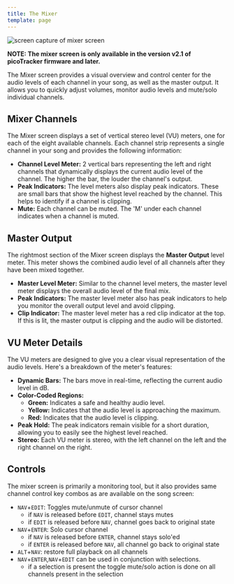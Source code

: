 ```yaml
---
title: The Mixer
template: page
---
```


![screen capture of mixer screen](image/mixer-screen-small.png)

**NOTE: The mixer screen is only available in the version v2.1 of picoTracker firmware and later.**

The Mixer screen provides a visual overview and control center for the audio levels of each channel in your song, as well as the master output. It allows you to quickly adjust volumes, monitor audio levels and mute/solo individual channels.

## Mixer Channels

The Mixer screen displays a set of vertical stereo level (VU) meters, one for each of the eight available channels. Each channel strip represents a single channel in your song and provides the following information:

*   **Channel Level Meter:** 2 vertical bars representing the left and right channels that dynamically displays the current audio level of the channel. The higher the bar, the louder the channel's output.
*   **Peak Indicators:** The level meters also display peak indicators. These are small bars that show the highest level reached by the channel. This helps to identify if a channel is clipping.
* **Mute:** Each channel can be muted. The 'M' under each channel indicates when a channel is muted.

## Master Output

The rightmost section of the Mixer screen displays the **Master Output** level meter. This meter shows the combined audio level of all channels after they have been mixed together.

*   **Master Level Meter:** Similar to the channel level meters, the master level meter displays the overall audio level of the final mix.
*   **Peak Indicators:** The master level meter also has peak indicators to help you monitor the overall output level and avoid clipping.
* **Clip Indicator:** The master level meter has a red clip indicator at the top. If this is lit, the master output is clipping and the audio will be distorted.

## VU Meter Details

The VU meters are designed to give you a clear visual representation of the audio levels. Here's a breakdown of the meter's features:

*   **Dynamic Bars:** The bars move in real-time, reflecting the current audio level in dB.
*   **Color-Coded Regions:**
    *   **Green:** Indicates a safe and healthy audio level.
    *   **Yellow:** Indicates that the audio level is approaching the maximum.
    *   **Red:** Indicates that the audio level is clipping.
*   **Peak Hold:** The peak indicators remain visible for a short duration, allowing you to easily see the highest level reached.
* **Stereo:** Each VU meter is stereo, with the left channel on the left and the right channel on the right.

## Controls

The mixer screen is primarily a monitoring tool, but it also provides same channel control key combos as  are available on the song screen:

* `NAV`+`EDIT`: Toggles mute/unmute of cursor channel
    * if `NAV` is released before `EDIT`, channel stays mutes
    * if `EDIT` is released before `NAV`, channel goes back to original state
* `NAV`+`ENTER`: Solo cursor channel
    * if `NAV` is released before `ENTER`, channel stays solo'ed
    * if `ENTER` is released before `NAV`, all channel go back to original state
* `ALT`+`NAV`: restore full playback on all channels
* `NAV`+`ENTER`,`NAV`+`EDIT` can be used in conjunction with selections. 
    * if a selection is present the toggle mute/solo action is done on all channels present in the selection


